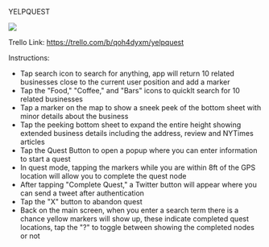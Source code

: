YELPQUEST

![](https://github.com/ga-adi-nyc/Project-3---Team-Project/tree/master/Yelp/img.png)


Trello Link: https://trello.com/b/qoh4dyxm/yelpquest


Instructions:
- Tap search icon to search for anything, app will return 10 related businesses close to the current user position and add a marker
- Tap the "Food," "Coffee," and "Bars" icons to quicklt search for 10 related businesses
- Tap a marker on the map to show a sneek peek of the bottom sheet with minor details about the business
- Tap the peeking bottom sheet to expand the entire height showing extended business details including the address, review and NYTimes articles
- Tap the Quest Button to open a popup where you can enter information to start a quest
- In quest mode, tapping the markers while you are within 8ft of the GPS location will allow you to complete the quest node
- After tapping "Complete Quest," a Twitter button will appear where you can send a tweet after authentication
- Tap the "X" button to abandon quest
- Back on the main screen, when you enter a search term there is a chance yellow markers will show up, these indicate completed quest locations, tap the "?" to toggle between showing the completed nodes or not


